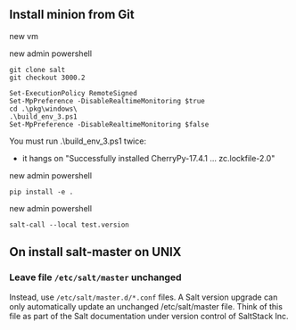 ## Install minion from Git


new vm

new admin powershell

    git clone salt
    git checkout 3000.2

    Set-ExecutionPolicy RemoteSigned
    Set-MpPreference -DisableRealtimeMonitoring $true
    cd .\pkg\windows\
    .\build_env_3.ps1
    Set-MpPreference -DisableRealtimeMonitoring $false

You must run .\build_env_3.ps1 twice:
- it hangs on "Successfully installed CherryPy-17.4.1 ... zc.lockfile-2.0"

new admin powershell

    pip install -e .
    

new admin powershell

    salt-call --local test.version

## On install salt-master on UNIX 

### Leave file `/etc/salt/master` unchanged

Instead, use `/etc/salt/master.d/*.conf` files. A Salt version upgrade can only automatically update an unchanged /etc/salt/master file. Think of this file as part of the Salt documentation under version control of SaltStack Inc.

